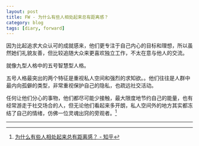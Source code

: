 ```yaml
---
layout: post
title: FW - 为什么有些人相处起来总有距离感？
category: blog
tags: [diary, forward]
---
```


因为比起追求大众认可的成就感来，他们更专注于自己内心的目标和理想，所以虽然她们礼貌友善，但比较追随大众来更喜欢独立工作，不太在意与他人的交流。

就像九型人格中的五号智慧型人格。

五号人格最突出的两个特征是重视私人空间和强烈的求知欲。。他们往往是人群中最内向孤僻的类型，非常重视保护自己的隐私，也疏远社交活动。

任何让他们分心的事物，他们都尽可能少接触，最大限度地节约自己的能量，也有经常游走于社交场合的人，但无论他们看起来多开朗，私人空间外的地方其实都冻结了自己的情绪，仿佛一位灵魂出窍的旁观者。[^1]

[^1]: [为什么有些人相处起来总有距离感？ - 知乎](https://www.zhihu.com/question/31489415/answer/1338546752)

---